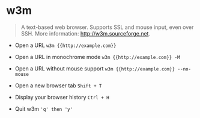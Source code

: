 # w3m
> A text-based web browser.
> Supports SSL and mouse input, even over SSH.
> More information: <http://w3m.sourceforge.net>.

- Open a URL
`w3m {{http://example.com}}`

- Open a URL in monochrome mode
`w3m {{http://example.com}} -M`

- Open a URL without mouse support
`w3m {{http://example.com}} --no-mouse`

- Open a new browser tab
`Shift + T`

- Display your browser history
`Ctrl + H`

- Quit w3m
`'q' then 'y'`
